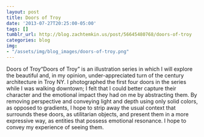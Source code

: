 ```yaml
---
layout: post
title: Doors of Troy
date: '2013-07-27T20:25:00-05:00'
tags: []
tumblr_url: http://blog.zachtemkin.us/post/56645480768/doors-of-troy
categories: blog
img:
- "/assets/img/blog_images/doors-of-troy.png" 
---
```

Doors of Troy“Doors of Troy” is an illustration series in which I will explore the beautiful and, in my opinion, under-appreciated turn of the century architecture in Troy NY. I photographed the first four doors in the series while I was walking downtown; I felt that I could better capture their character and the emotional impact they had on me by abstracting them. By removing perspective and conveying light and depth using only solid colors, as opposed to gradients, I hope to strip away the usual context that surrounds these doors, as utilitarian objects, and present them in a more expressive way, as entities that possess emotional resonance. I hope to convey my experience of seeing them.
